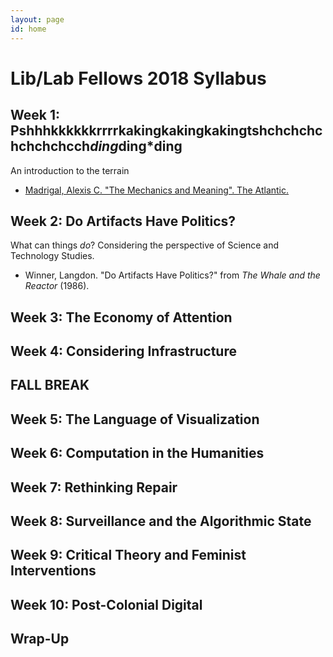 ```yaml
---
layout: page
id: home
---
```


# Lib/Lab Fellows 2018 Syllabus

## Week 1: Pshhhkkkkkkrrrrkakingkakingkakingtshchchchchchchchcch*ding*ding*ding
An introduction to the terrain

- [Madrigal, Alexis C. "The Mechanics and Meaning". The Atlantic.](https://www.theatlantic.com/technology/archive/2012/06/the-mechanics-and-meaning-of-that-ol-dial-up-modem-sound/257816/)

## Week 2: Do Artifacts Have Politics?
What can things *do*? Considering the perspective of Science and Technology Studies.

- Winner, Langdon. "Do Artifacts Have Politics?" from *The Whale and the Reactor* (1986).

## Week 3: The Economy of Attention

## Week 4: Considering Infrastructure

## FALL BREAK

## Week 5: The Language of Visualization

## Week 6: Computation in the Humanities

## Week 7: Rethinking Repair

## Week 8: Surveillance and the Algorithmic State

## Week 9: Critical Theory and Feminist Interventions

## Week 10: Post-Colonial Digital

## Wrap-Up

